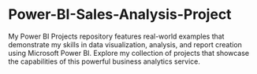 # Power-BI-Sales-Analysis-Project
My Power BI Projects repository features real-world examples that demonstrate my skills in data visualization, analysis, and report creation using Microsoft Power BI. Explore my collection of projects that showcase the capabilities of this powerful business analytics service.
